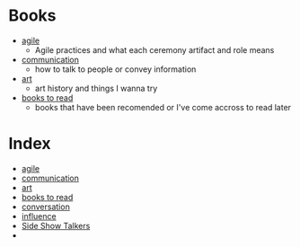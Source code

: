 

# Books

- [agile](/agile)
  - Agile practices and what each ceremony artifact and role means
- [communication](/communication)
  - how to talk to people or convey information
- [art](/art)
  - art history and things I wanna try
- [books to read](/toRead)
  - books that have been recomended or I've come accross to read later




# Index

* [agile](/agile)
* [communication](/communication)
* [art](/art)
* [books to read](/toRead)
* [conversation](/conversation)
* [influence](/influence)
* [Side Show Talkers](/talkers)
* 

